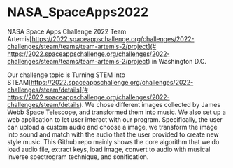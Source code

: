 # NASA_SpaceApps2022
NASA Space Apps Challenge 2022
Team Artemis[https://2022.spaceappschallenge.org/challenges/2022-challenges/steam/teams/team-artemis-2/project](# https://2022.spaceappschallenge.org/challenges/2022-challenges/steam/teams/team-artemis-2/project) in Washington D.C.

Our challenge topic is Turning STEM into STEAM[https://2022.spaceappschallenge.org/challenges/2022-challenges/steam/details](# https://2022.spaceappschallenge.org/challenges/2022-challenges/steam/details). We chose different images collected by James Webb Space Telescope, and transformed them into music. We also set up a web application to let user interact with our program. Specifically, the user can upload a custom audio and choose a image, we transform the image into sound and match with the audio that the user provided to create new style music. This Github repo mainly shows the core algorithm that we do load audio file, extract keys, load image, convert to audio with musical inverse spectrogram technique, and sonification.
